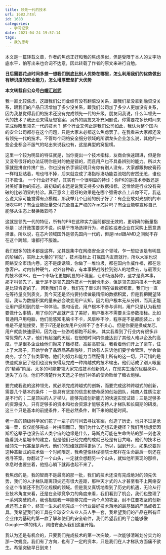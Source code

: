 ```yaml
---
title: 领先一代的技术
url: 1683.html
id: 1683
categories:
  - 学习记录
date: 2021-04-24 19:57:14
tags:
  - 我的思考
---
```



本文是一篇转载文章，作者的焦虑正好和我的焦虑类似，但是受限于本人的文字功底水平，怕写出来也会词不达意，因此转载了作者的原文来进行自勉。

**日后需要花点时间多想一想我们到底比别人优势在哪里，怎么利用我们的优势做出有辨识度的安全能力，怎么增厚壁垒扩大优势**

<!-- more -->

**本文转载自公众号[白帽汇赵武](https://mp.weixin.qq.com/s/8wvKP9fn9Thvp-QofnBZUg)**


我一直比较焦虑，这跟我们公司业绩有没有翻倍没关系，跟我们拿没拿到融资没关系，跟我们的产品日活增加了多少没关系，跟我们公司加了多少人更加没有关系，因为我总觉得我们的技术还没有完成领先一代的升级。朋友问我说，什么叫领先一代的技术？我还没来得及想答案，另外的朋友又补充问题说，你需要花多长时间来完成你眼里领先一代的技术？
整个行业又何止是我们公司如此，我认为整个国内的安全公司都存在这个问题，只是大家未必都这么焦虑罢了。在我看来大家都还没有领先一代的技术，不管每个网络安全细分领域的所谓龙头企业怎么说，其他的一些企业都会不服气的站出来说我也有，这是典型的窝里横。

这里一个较为明显的特征就是，当你提出一个技术指标，友商会快速跟进，但是你又没有很好的办法证明你是对的他是错的，而且用户也不具备辨别的能力。所以大家就是拼宣传拼广告，你也没有杀手锏证明只有你有别人没有，大家都跟狗皮膏药一样相互贴着，甩也甩不掉，后来就变成了凑指标凑功能耍流氓的安然无恙，谁也打不败谁。
一个行业好不好，其实有一个很明显的特诊：你PK的是技术参数还是对美好事物的描述。最初级的永远是说我支持多少数据指标，这恰恰是行业没有突破的比较明显的特诊。真正意义上最好的效果是在哪个强需求点上非你不可。我这么说大家可能觉得有点模糊，那我举几个目前的例子好了：有企业敢对光刻机的市场吹牛吗？有企业能批量交付完全自主产权的7nm芯片吗？有企业能够宣称自己能够从生态上替换微软吗？

这就是领先一代的特征，所有的PR在这种实力面前都是无效的，更明确的衡量指标是：抛开政策要求不说，纯基于市场选择行为，老百姓或者企业在采购上愿意选择谁。所以说，在芯片领域国外是领先国内一代的，但是Intel跟AMD之间就不存在这个跨越，谁都打不服谁。

我们很多的技术都是这样，尤其是集中在网络安全这个领域，乍一想应该是有明显的阶梯的，实际上大量的“将就”，技术指标上
打赢国内友商就行，所以大家也说网络安全市场内卷。这不是废话嘛，你做了一堆垃圾，都在国内作威作福，都在忽悠客户。对内各种硬气，对外各种软，有本事把战线拉到别人的地盘去，与最顶尖的技术做PK，在一个市场化更加明显的环境里，让市场选择你，这才是真本事，那才叫领先了，至于是不是领先国外技术一代倒也未必，但是领先国内技术一代那是比较肯定的了。
回到我们自身，我们花了很长时间在做数据积累，我们也一直在等待量变到质变，我今天还是坚持要持续做最精细的数据积累，但是我把期望降低，我认为数据积累的量未必会改变用户认知，因为用户根本无从分辨，而真正能让用户感知到的是一种体验。换句话说，用户根本不参与评判，用户只是认为我想要做什么事情，用了你的产品就产生了美好，用户根本不需要关注参数指标。比如普通用户用电脑，他们能感知电脑卡不卡，风扇吵不吵，程序是不是都能装上，价格是不是能接受，至于i7还是锐龙用户分辨不了也不关心。但是你要是换成龙芯，用户就能快速感知，因为连一些游戏都跑不起来。
其实我看到了行业内有很多非常优秀的人才，他们有超强的天赋，在很短时间内快速达到了其他人难以企及的高度。于是很多企业给他们抛来了橄榄枝，高薪高职位。我看着他们开上了豪车，住上了大房子，开始学会了品酒品茶品咖啡，开始有人告诉他们要学会管理，学会做商务，学会了各类事物。他们的努力和能力当然配得上所有的这一切，只可惜的是快速就忘记了他们也没有来得及完成一种跨越式的技术输出，他们活成了别人眼里的“精英”阶层。太多的可能带领大家完成技术创新的人，在现实生活的优越感中，迷失了方向，他们不清楚作为天选之子他们神圣的使命败给了糖衣炮弹。

要完成我说的这种领先，就必须完成跨越式的创新，而要完成这种跨越式的创新，需要几个基本的条件：一是具有坚定的信念和使命感的创始团队，纯商人性质注定是不行的；二是顶尖的人才梯队，能够完成创新能力的快速实现试错；三是足够多的资源投入，只有足够多的资本和社会资源才能够支持人才梯队和长周期的研发。这三个只是基本的前提条件，不是必然条件，剩下来的就是时间。

老一辈的顶级科学家们花了一辈子的时间去寻找答案，创造了历史，也只不过是沧海一粟，仅仅能够完成一片拼图而已，我们为什么还想去走捷径？我们再想想爱因斯坦这辈子也没告诉人类宇宙的边缘是什么，马斯克可能在生命终结的那一刻也没能看到火星城市的建立，但是他们已经完成的成就已经是有目共睹，他们的技术已经领先一代甚至是两代，他们的思维就跑得更远了。所以，回到开头，如果说要对这种革新式的技术做一个时间限定，我希望像林俊德院士那样在生命最后一刻还在找寻答案。你翻过了一个山头，一定就会想翻另一个山头，就如他所表现的那样，休息时也要坐着，他担心躺下就再也起不来了。

我焦虑的是，我的智商不是最高的那一批，我们的技术还没有完成绝对的领先优势，我们的人才梯队距离顶尖还有很大差距，那种天才式的人才甚至看不上网络安全这个市值还不到万亿规模的领域。但是我又真切地看到了历史的机遇，无论从行业技术角度来看，还是在全球竞争力的角度来看，我们看到了机会，我们也整理了一系列突破的点，我也相信我一年能够完成一两个点的攻坚，耐不住要攻坚的创新点还有上百个，终其一生未必能完成一个行业最好技术落地的最基础的产品或者工具。我希望我们的工具在全球安全从业人员人手一套，我希望我们的产品在所有IT企业作为基础的第一款了解和使用的安全软件，我们希望我们的平台能够像Google一样的伟大，网络安全从我们这里开始。

我认为还是有机会的，只要我们完成技术的第一次突破，一次能够清晰划分实力的那一次蜕变。我们有了方向，也有了一定的资本，只是我们在人才梯队方面痛不欲生。希望突破早日到来！

